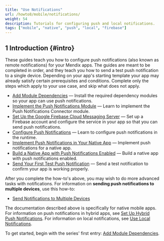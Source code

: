 ```yaml
---
title: "Use Notifications"
url: /howto8/mobile/notifications/
weight: 54
description: Tutorials for configuring push and local notifications.
tags: ["mobile", "native", "push", "local", "firebase"]
---
```


## 1 Introduction {#intro}

These guides teach you how to configure push notifications (also known as remote notifications) for your Mendix apps. The guides are meant to be completed in order, and they teach you how to send a test push notification to a single device. Depending on your app's starting template your app may already satisfy certain prerequisites and conditions. Complete only the steps which apply to your use case, and skip what does not apply.

* [Add Module Dependencies](/howto8/mobile/notif-add-module-depends/) — Install the required dependency modules so your app can use push notifications.
* [Implement the Push Notifications Module](/howto8/mobile/notif-implement-module/) — Learn to implement the Push Notifications Connector module.
* [Set Up the Google Firebase Cloud Messaging Server](/howto8/mobile/setting-up-google-firebase-cloud-messaging-server/) — Set up a Firebase account and configure the service in your app so that you can send push notifications.
* [Configure Push Notifications](/howto8/mobile/notif-config-push/) — Learn to configure push notifications in the runtime.
* [Implement Push Notifications in Your Native App](/howto8/mobile/notif-implement-native/) — Implement push notifications for a native app.
* [Build a Native App with Push Notifications Enabled](/howto8/mobile/notif-build-native/) — Build a native app with push notifications enabled.
* [Send Your First Test Push Notification](/howto8/mobile/notif-send-test/) — Send a test notification to confirm your app is working properly.

After you complete the how-to's above, you may wish to do more advanced tasks with notifications. For information on **sending push notifications to multiple devices**, use this how-to:

* [Send Notifications to Multiple Devices](/howto8/mobile/notif-mult-devices/)

The documentation described above is specifically for native mobile apps. For information on push notifications in hybrid apps, see [Set Up Hybrid Push Notifications](/howto8/mobile/setting-up-hybrid-push-notifications/). For information on local notifications, see [Use Local Notifications](/howto8/mobile/local-notif-parent/).

To get started, begin with the series' first entry: [Add Module Dependencies](/howto8/mobile/notif-add-module-depends/).
